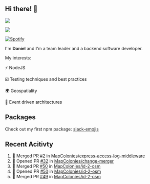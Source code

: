 ## Hi there! 👋
<p>
  <img src="https://i.imgur.com/agb7xe9.png" />
</p>
<p>
  <img src="https://github-readme-stats.vercel.app/api?username=syncush&theme=tokyonight">
</p>

[![Spotify](https://novatorem-rust.vercel.app/api/spotify)](https://open.spotify.com/user/syncush)

I'm **Daniel** and I'm a team leader and a backend software developer.

My interests:

⚡ NodeJS

☑️ Testing techniques and best practices

🌍 Geospatiality

🧠 Event driven architectures

## Packages
Check out my first npm package: [slack-emojis](https://www.npmjs.com/package/slack-emojis)

## Recent Acitivty
<!--START_SECTION:activity-->
1. 🎉 Merged PR [#2](https://github.com/MapColonies/express-access-log-middleware/pull/2) in [MapColonies/express-access-log-middleware](https://github.com/MapColonies/express-access-log-middleware)
2. 💪 Opened PR [#32](https://github.com/MapColonies/change-merger/pull/32) in [MapColonies/change-merger](https://github.com/MapColonies/change-merger)
3. 🎉 Merged PR [#50](https://github.com/MapColonies/id-2-osm/pull/50) in [MapColonies/id-2-osm](https://github.com/MapColonies/id-2-osm)
4. 💪 Opened PR [#50](https://github.com/MapColonies/id-2-osm/pull/50) in [MapColonies/id-2-osm](https://github.com/MapColonies/id-2-osm)
5. 🎉 Merged PR [#49](https://github.com/MapColonies/id-2-osm/pull/49) in [MapColonies/id-2-osm](https://github.com/MapColonies/id-2-osm)
<!--END_SECTION:activity-->
